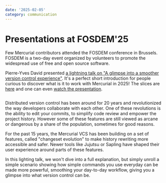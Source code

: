 ```yaml
---
date: '2025-02-05'
category: communication
---
```


# Presentations at FOSDEM'25

Few Mercurial contributors attended the FOSDEM conference in Brussels. FOSDEM is a
two-day event organized by volunteers to promote the widespread use of free and open
source software.

Pierre-Yves David presented
[a lightning talk on "A glimpse into a smoother version control experience"](https://fosdem.org/2025/schedule/event/fosdem-2025-5989-a-glimpse-into-a-smoother-version-control-experience/).
It's a perfect short introduction for people curious to discover what is it to work with
Mercurial in 2025! The slices are
[here](https://fosdem.org/2025/events/attachments/fosdem-2025-5989-a-glimpse-into-a-smoother-version-control-experience/slides/237520/glimse-at_TH99yKv.pdf)
and one can even
[watch the presentation](https://mirror.as35701.net/video.fosdem.org/2025/h2215/fosdem-2025-5989-a-glimpse-into-a-smoother-version-control-experience.av1.webm).

```{rubric} Abstract
```

Distributed version control has been around for 20 years and revolutionized the way
developers collaborate with each other. One of these revolutions is the ability to edit
your commits, to simplify code review and empower the project history. However some of
these features are still viewed as arcane or dangerous by a share of the population,
sometimes for good reasons.

For the past 15 years, the Mercurial VCS has been building on a set of features, called
"changeset evolution" to make history rewriting more accessible and safer. Newer tools
like Jujutsu or Sapling have shaped their user experience around parts of these features.

In this lighting talk, we won't dive into a full explanation, but simply unroll a simple
scenario showing how simple commands you use everyday can be made more powerful,
smoothing your day-to-day workflow, giving you a glimpse into what version control can
be.
